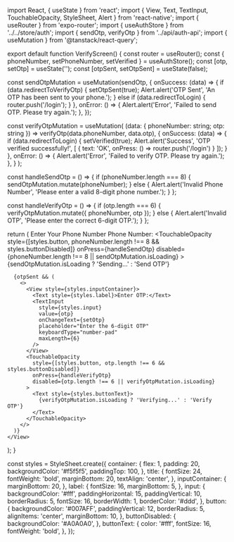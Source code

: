 import React, { useState } from 'react';
import { View, Text, TextInput, TouchableOpacity, StyleSheet, Alert } from 'react-native';
import { useRouter } from 'expo-router';
import { useAuthStore } from '../../store/auth';
import { sendOtp, verifyOtp } from '../api/auth-api';
import { useMutation } from '@tanstack/react-query';

export default function VerifyScreen() {
  const router = useRouter();
  const { phoneNumber, setPhoneNumber, setVerified } = useAuthStore();
  const [otp, setOtp] = useState('');
  const [otpSent, setOtpSent] = useState(false);

  const sendOtpMutation = useMutation(sendOtp, {
    onSuccess: (data) => {
      if (data.redirectToVerifyOtp) {
        setOtpSent(true);
        Alert.alert('OTP Sent', 'An OTP has been sent to your phone.');
      } else if (data.redirectToLogin) {
        router.push('/login');
      }
    },
    onError: () => {
      Alert.alert('Error', 'Failed to send OTP. Please try again.');
    },
  });

  const verifyOtpMutation = useMutation(
    (data: { phoneNumber: string; otp: string }) => verifyOtp(data.phoneNumber, data.otp),
    {
      onSuccess: (data) => {
        if (data.redirectToLogin) {
          setVerified(true);
          Alert.alert('Success', 'OTP verified successfully!', [
            { text: 'OK', onPress: () => router.push('/login') }
          ]);
        }
      },
      onError: () => {
        Alert.alert('Error', 'Failed to verify OTP. Please try again.');
      },
    }
  );

  const handleSendOtp = () => {
    if (phoneNumber.length === 8) {
      sendOtpMutation.mutate(phoneNumber);
    } else {
      Alert.alert('Invalid Phone Number', 'Please enter a valid 8-digit phone number.');
    }
  };

  const handleVerifyOtp = () => {
    if (otp.length === 6) {
      verifyOtpMutation.mutate({ phoneNumber, otp });
    } else {
      Alert.alert('Invalid OTP', 'Please enter the correct 6-digit OTP.');
    }
  };

  return (
    <View style={styles.container}>
      <Text style={styles.title}>Enter Your Phone Number</Text>
      <View style={styles.inputContainer}>
        <Text style={styles.label}>Phone Number:</Text>
        <TextInput
          style={styles.input}
          value={phoneNumber}
          onChangeText={setPhoneNumber}
          placeholder="Enter your 8-digit phone number"
          keyboardType="phone-pad"
          maxLength={8}
        />
      </View>
      <TouchableOpacity
        style={[styles.button, phoneNumber.length !== 8 && styles.buttonDisabled]}
        onPress={handleSendOtp}
        disabled={phoneNumber.length !== 8 || sendOtpMutation.isLoading}
      >
        <Text style={styles.buttonText}>
          {sendOtpMutation.isLoading ? 'Sending...' : 'Send OTP'}
        </Text>
      </TouchableOpacity>
      
      {otpSent && (
        <>
          <View style={styles.inputContainer}>
            <Text style={styles.label}>Enter OTP:</Text>
            <TextInput
              style={styles.input}
              value={otp}
              onChangeText={setOtp}
              placeholder="Enter the 6-digit OTP"
              keyboardType="number-pad"
              maxLength={6}
            />
          </View>
          <TouchableOpacity
            style={[styles.button, otp.length !== 6 && styles.buttonDisabled]}
            onPress={handleVerifyOtp}
            disabled={otp.length !== 6 || verifyOtpMutation.isLoading}
          >
            <Text style={styles.buttonText}>
              {verifyOtpMutation.isLoading ? 'Verifying...' : 'Verify OTP'}
            </Text>
          </TouchableOpacity>
        </>
      )}
    </View>
  );
}

const styles = StyleSheet.create({
  container: {
    flex: 1,
    padding: 20,
    backgroundColor: '#f5f5f5',
    paddingTop: 100,
  },
  title: {
    fontSize: 24,
    fontWeight: 'bold',
    marginBottom: 20,
    textAlign: 'center',
  },
  inputContainer: {
    marginBottom: 20,
  },
  label: {
    fontSize: 16,
    marginBottom: 5,
  },
  input: {
    backgroundColor: '#fff',
    paddingHorizontal: 15,
    paddingVertical: 10,
    borderRadius: 5,
    fontSize: 16,
    borderWidth: 1,
    borderColor: '#ddd',
  },
  button: {
    backgroundColor: '#007AFF',
    paddingVertical: 12,
    borderRadius: 5,
    alignItems: 'center',
    marginBottom: 10,
  },
  buttonDisabled: {
    backgroundColor: '#A0A0A0',
  },
  buttonText: {
    color: '#fff',
    fontSize: 16,
    fontWeight: 'bold',
  },
});